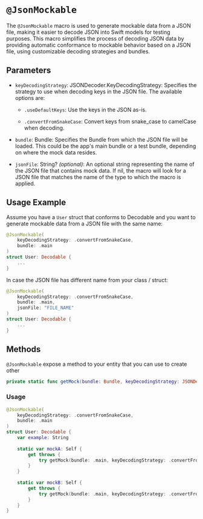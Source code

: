 # `@JsonMockable`

The `@JsonMockable` macro is used to generate mockable data from a JSON file, making it easier to decode JSON into Swift models for testing purposes. This macro simplifies the process of decoding JSON data by providing automatic conformance to mockable behavior based on a JSON file, using customizable decoding strategies and bundles.

## Parameters
  * `keyDecodingStrategy`: JSONDecoder.KeyDecodingStrategy: Specifies the strategy to use when decoding keys in the JSON file. The available options are:
    
    * `.useDefaultKeys`: Use the keys in the JSON as-is.
        
    * `.convertFromSnakeCase`: Convert keys from snake\_case to camelCase when decoding.
        
* `bundle`: Bundle: Specifies the Bundle from which the JSON file will be loaded. This could be the app's main bundle or a test bundle, depending on where the mock data resides.
    
* `jsonFile`: String? _(optional)_: An optional string representing the name of the JSON file that contains mock data. If nil, the macro will look for a JSON file that matches the name of the type to which the macro is applied.
  
## Usage Example
Assume you have a `User` struct that conforms to Decodable and you want to generate mockable data from a JSON file with the same name:

``` swift
@JsonMockable(
    keyDecodingStrategy: .convertFromSnakeCase,
    bundle: .main
)
struct User: Decodable {
    ...
}
```

In case the JSON file has different name from your class / struct: 

``` swift
@JsonMockable(
    keyDecodingStrategy: .convertFromSnakeCase,
    bundle: .main,
    jsonFile: "FILE_NAME"
)
struct User: Decodable {
    ...
}
```
## Methods
`@JsonMockable` expose a method to your entity that you can use to create other

``` swift
private static func getMock(bundle: Bundle, keyDecodingStrategy: JSONDecoder.KeyDecodingStrategy, fileName: String?) throws -> Self

```

### Usage
``` swift
@JsonMockable(
    keyDecodingStrategy: .convertFromSnakeCase,
    bundle: .main
)
struct User: Decodable {
    var example: String
    
    static var mockA: Self {
        get throws {
            try getMock(bundle: .main, keyDecodingStrategy: .convertFromSnakeCase, fileName: "fileA")
        }
    }
    
    static var mockB: Self {
        get throws {
            try getMock(bundle: .main, keyDecodingStrategy: .convertFromSnakeCase, fileName: "fileB")
        }
    }
}

```